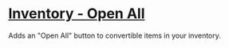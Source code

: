 # [Inventory - Open All](https://www.mousehuntgame.com/preferences.php?tab=mousehunt-improved-settings#mousehunt-improved-settings-feature-inventory-open-all)

Adds an "Open All" button to convertible items in your inventory.
